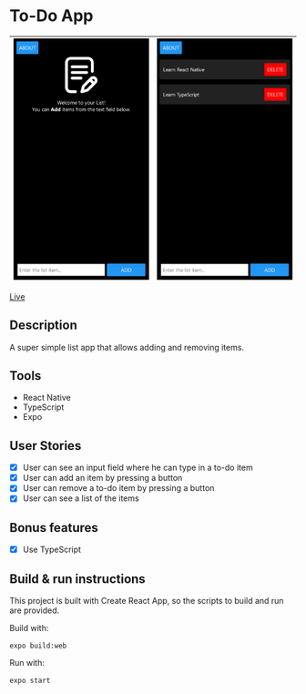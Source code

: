 # To-Do App

| ![Super Simple List App](screenshot-1.png) | ![Super Simple list App](screenshot-2.png) |
|--------------------------------------------|--------------------------------------------|

[Live](https://jjnilton.github.io/projects/super-simple-list-app/web-build)

## Description

A super simple list app that allows adding and removing items.

## Tools

- React Native
- TypeScript
- Expo

## User Stories

- [x] User can see an input field where he can type in a to-do item
- [x] User can add an item by pressing a button
- [x] User can remove a to-do item by pressing a button
- [x] User can see a list of the items

## Bonus features

- [x] Use TypeScript

## Build & run instructions

This project is built with Create React App, so the scripts to build and run are provided.

Build with:

```
expo build:web
```

Run with:

```
expo start
```

